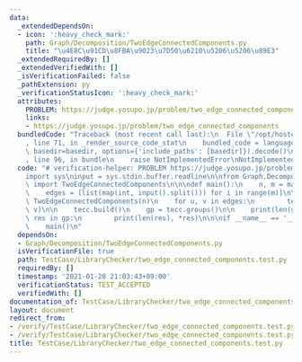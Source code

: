 ```yaml
---
data:
  _extendedDependsOn:
  - icon: ':heavy_check_mark:'
    path: Graph/Decomposition/TwoEdgeConnectedComponents.py
    title: "\u4E8C\u91CD\u8FBA\u9023\u7D50\u6210\u5206\u5206\u89E3"
  _extendedRequiredBy: []
  _extendedVerifiedWith: []
  _isVerificationFailed: false
  _pathExtension: py
  _verificationStatusIcon: ':heavy_check_mark:'
  attributes:
    PROBLEM: https://judge.yosupo.jp/problem/two_edge_connected_components
    links:
    - https://judge.yosupo.jp/problem/two_edge_connected_components
  bundledCode: "Traceback (most recent call last):\n  File \"/opt/hostedtoolcache/Python/3.9.7/x64/lib/python3.9/site-packages/onlinejudge_verify/documentation/build.py\"\
    , line 71, in _render_source_code_stat\n    bundled_code = language.bundle(stat.path,\
    \ basedir=basedir, options={'include_paths': [basedir]}).decode()\n  File \"/opt/hostedtoolcache/Python/3.9.7/x64/lib/python3.9/site-packages/onlinejudge_verify/languages/python.py\"\
    , line 96, in bundle\n    raise NotImplementedError\nNotImplementedError\n"
  code: "# verification-helper: PROBLEM https://judge.yosupo.jp/problem/two_edge_connected_components\n\
    import sys\ninput = sys.stdin.buffer.readline\n\nfrom Graph.Decomposition.TwoEdgeConnectedComponents\
    \ import TwoEdgeConnectedComponents\n\n\ndef main():\n    n, m = map(int, input().split())\n\
    \    edges = [list(map(int, input().split())) for i in range(m)]\n\n    tecc =\
    \ TwoEdgeConnectedComponents(n)\n    for u, v in edges:\n        tecc.add_edge(u,\
    \ v)\n\n    tecc.build()\n    gp = tecc.groups()\n\n    print(len(gp))\n    for\
    \ res in gp:\n        print(len(res), *res)\n\n\nif __name__ == '__main__':\n\
    \    main()\n"
  dependsOn:
  - Graph/Decomposition/TwoEdgeConnectedComponents.py
  isVerificationFile: true
  path: TestCase/LibraryChecker/two_edge_connected_components.test.py
  requiredBy: []
  timestamp: '2021-01-28 21:03:43+09:00'
  verificationStatus: TEST_ACCEPTED
  verifiedWith: []
documentation_of: TestCase/LibraryChecker/two_edge_connected_components.test.py
layout: document
redirect_from:
- /verify/TestCase/LibraryChecker/two_edge_connected_components.test.py
- /verify/TestCase/LibraryChecker/two_edge_connected_components.test.py.html
title: TestCase/LibraryChecker/two_edge_connected_components.test.py
---
```

